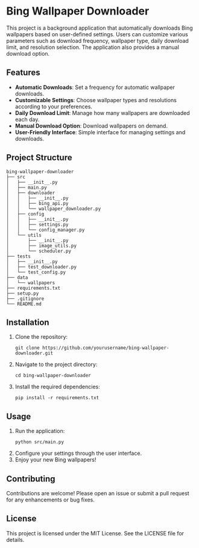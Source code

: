 # Bing Wallpaper Downloader

This project is a background application that automatically downloads Bing wallpapers based on user-defined settings. Users can customize various parameters such as download frequency, wallpaper type, daily download limit, and resolution selection. The application also provides a manual download option.

## Features

- **Automatic Downloads**: Set a frequency for automatic wallpaper downloads.
- **Customizable Settings**: Choose wallpaper types and resolutions according to your preferences.
- **Daily Download Limit**: Manage how many wallpapers are downloaded each day.
- **Manual Download Option**: Download wallpapers on demand.
- **User-Friendly Interface**: Simple interface for managing settings and downloads.

## Project Structure

```
bing-wallpaper-downloader
├── src
│   ├── __init__.py
│   ├── main.py
│   ├── downloader
│   │   ├── __init__.py
│   │   ├── bing_api.py
│   │   └── wallpaper_downloader.py
│   ├── config
│   │   ├── __init__.py
│   │   ├── settings.py
│   │   └── config_manager.py
│   └── utils
│       ├── __init__.py
│       ├── image_utils.py
│       └── scheduler.py
├── tests
│   ├── __init__.py
│   ├── test_downloader.py
│   └── test_config.py
├── data
│   └── wallpapers
├── requirements.txt
├── setup.py
├── .gitignore
└── README.md
```

## Installation

1. Clone the repository:
   ```
   git clone https://github.com/yourusername/bing-wallpaper-downloader.git
   ```
2. Navigate to the project directory:
   ```
   cd bing-wallpaper-downloader
   ```
3. Install the required dependencies:
   ```
   pip install -r requirements.txt
   ```

## Usage

1. Run the application:
   ```
   python src/main.py
   ```
2. Configure your settings through the user interface.
3. Enjoy your new Bing wallpapers!

## Contributing

Contributions are welcome! Please open an issue or submit a pull request for any enhancements or bug fixes.

## License

This project is licensed under the MIT License. See the LICENSE file for details.